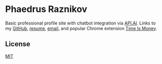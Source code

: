 # Phaedrus Raznikov
Basic professional profile site with chatbot integration via [API.AI]. Links to my [GitHub], [resume], [email], and popular Chrome extension [Time Is Money].


[API.AI]: https://api.ai/
[GitHub]: https://github.com/phrazzld
[resume]: http://raznikov.com/images/resume.pdf
[email]: mailto:p@raznikov.com
[Time Is Money]: https://chrome.google.com/webstore/detail/time-is-money/ooppbnomdcjmoepangldchpmjhkeendl

## License
[MIT](https://opensource.org/licenses/MIT)
